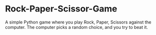 # Rock-Paper-Scissor-Game
A simple Python game where you play Rock, Paper, Scissors against the computer. The computer picks a random choice, and you try to beat it. 
